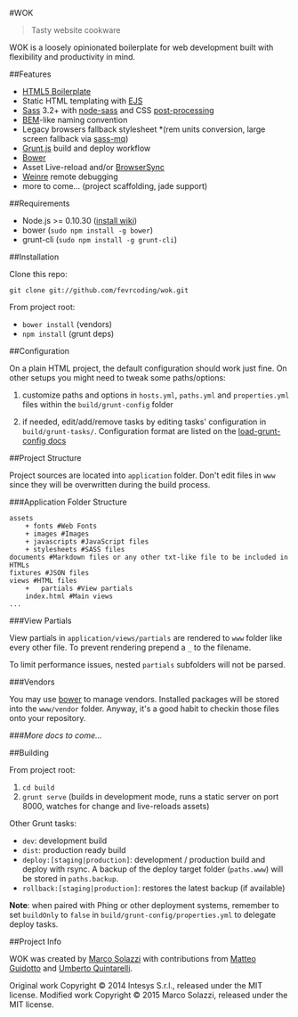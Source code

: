 #WOK

> Tasty website cookware

WOK is a loosely opinionated boilerplate for web development built with flexibility and productivity in mind.

##Features

* [HTML5 Boilerplate](http://html5boilerplate.com/)
* Static HTML templating with [EJS](https://github.com/mde/ejs)
* [Sass](http://sass-lang.com/) 3.2+ with [node-sass](https://github.com/sass/node-sass) and CSS [post-processing](https://github.com/postcss/postcss)
* [BEM](http://blog.kaelig.fr/post/48196348743/fifty-shades-of-bem)-like naming convention
* Legacy browsers fallback stylesheet *(rem units conversion, large screen fallback via [sass-mq](https://github.com/sass-mq/sass-mq#responsive-mode-off))
* [Grunt.js](http://gruntjs.com/) build and deploy workflow
* [Bower](http://bower.io/)
* Asset Live-reload and/or [BrowserSync](http://www.browsersync.io/)
* [Weinre](http://people.apache.org/~pmuellr/weinre/) remote debugging
* more to come... (project scaffolding, jade support)


##Requirements

* Node.js >= 0.10.30 ([install wiki](https://github.com/joyent/node/wiki/Installing-Node.js-via-package-manager))
* bower (`sudo npm install -g bower`)
* grunt-cli (`sudo npm install -g grunt-cli`)

##Installation

Clone this repo:

	git clone git://github.com/fevrcoding/wok.git

From project root:

* `bower install` (vendors)
* `npm install` (grunt deps)

##Configuration

On a plain HTML project, the default configuration should work just fine. On other setups you might need to tweak some paths/options:


1. customize paths and options in `hosts.yml`, `paths.yml` and `properties.yml` files within the `build/grunt-config` folder

1. if needed, edit/add/remove tasks by editing tasks' configuration in `build/grunt-tasks/`. Configuration format are listed on the [load-grunt-config docs](https://github.com/firstandthird/load-grunt-config#grunt-tasks-files)

##Project Structure

Project sources are located into `application` folder. Don't edit files in `www` since they will be overwritten during the build process.

###Application Folder Structure

	assets
		+ fonts #Web Fonts
		+ images #Images
		+ javascripts #JavaScript files
		+ stylesheets #SASS files
	documents #Markdown files or any other txt-like file to be included in HTMLs
	fixtures #JSON files
	views #HTML files
		+	partials #View partials
		index.html #Main views
	...

###View Partials

View partials in `application/views/partials` are rendered to `www` folder like every other file. To prevent rendering prepend a `_` to the filename.

To limit performance issues, nested `partials` subfolders will not be parsed.

###Vendors

You may use [bower](http://bower.io/) to manage vendors. Installed packages will be stored into the `www/vendor` folder. Anyway, it's a good habit to checkin those files onto your repository.

###*More docs to come...*

##Building

From project root:

1. `cd build`
2. `grunt serve` (builds in development mode,  runs a static server on port 8000, watches for change and live-reloads assets)

Other Grunt tasks:

* `dev`: development build
* `dist`: production ready build
* `deploy:[staging|production]`: development / production build and deploy with rsync. A backup of the deploy target folder (`paths.www`) will be stored in `paths.backup`.
* `rollback:[staging|production]`: restores the latest backup (if available)

**Note**: when paired with Phing or other deployment systems, remember to set `buildOnly` to `false` in `build/grunt-config/properties.yml` to delegate deploy tasks.

##Project Info

WOK was created by [Marco Solazzi](https://github.com/dwightjack) with contributions from [Matteo Guidotto](https://github.com/mguidotto) and [Umberto Quintarelli](ttps://github.com/quincia).


Original work Copyright © 2014 Intesys S.r.l., released under the MIT license.
Modified work Copyright © 2015 Marco Solazzi, released under the MIT license.
